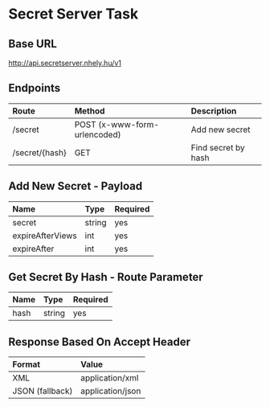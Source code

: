 # Secret Server Task

## Base URL
http://api.secretserver.nhely.hu/v1

## Endpoints
| Route | Method | Description |
| :--- | :--- | :--- |
| /secret | POST (x-www-form-urlencoded) | Add new secret |
| /secret/{hash} | GET | Find secret by hash |

## Add New Secret - Payload
| Name | Type | Required |
| :--- | :--- | :--- |
| secret | string | yes |
| expireAfterViews | int | yes |
| expireAfter | int | yes |

## Get Secret By Hash - Route Parameter
| Name | Type | Required |
| :--- | :--- | :--- |
| hash | string | yes |

## Response Based On Accept Header
| Format | Value |
| :--- | :--- |
| XML | application/xml |
| JSON (fallback) | application/json |
